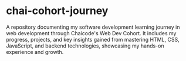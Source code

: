 # chai-cohort-journey
A repository documenting my software development learning journey in web development through Chaicode's Web Dev Cohort. It includes my progress, projects, and key insights gained from mastering HTML, CSS, JavaScript, and backend technologies, showcasing my hands-on experience and growth.
